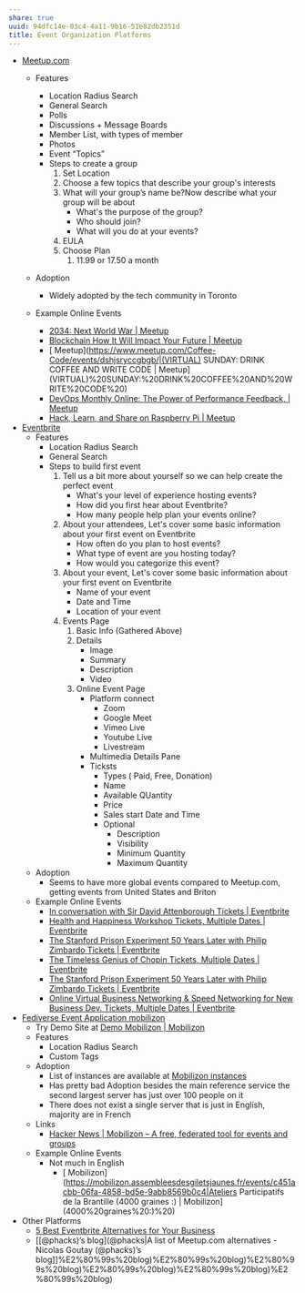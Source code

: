 ```yaml
---
share: true
uuid: 94dfc14e-03c4-4a11-9b16-51e82db2351d
title: Event Organization Platforms
---
```

*   [Meetup.com](https://www.meetup.com/)
    *   Features
        *   Location Radius Search
        *   General Search
        *   Polls
        *   Discussions + Message Boards
        *   Member List, with types of member
        *   Photos
        *   Event “Topics”
        *   Steps to create a group
            1.  Set Location
            2.  Choose a few topics that describe your group's interests
            3.  What will your group’s name be?Now describe what your group will be about
                *   What's the purpose of the group?
                *   Who should join?
                *   What will you do at your events?
            4.  EULA
            5.  Choose Plan
                1.  11.99 or 17.50 a month
    *   Adoption
        *   Widely adopted by the tech community in Toronto
        
    *   Example Online Events
        *   [2034: Next World War | Meetup](https://www.meetup.com/Ryerson-Tech-Talks/events/277071127/)
        *   [Blockchain How It Will Impact Your Future | Meetup](https://www.meetup.com/Toronto-Israeli-Tech-Meetup/events/276823134/)
        *   [ Meetup](https://www.meetup.com/Coffee-Code/events/dshjsryccgbgb/|(VIRTUAL) SUNDAY: DRINK COFFEE AND WRITE CODE | Meetup](VIRTUAL)%20SUNDAY:%20DRINK%20COFFEE%20AND%20WRITE%20CODE%20)
        *   [DevOps Monthly Online: The Power of Performance Feedback, | Meetup](https://www.meetup.com/DevOpsTO/events/cmmnwryccgbjb/)
        *   [Hack, Learn, and Share on Raspberry Pi | Meetup](https://www.meetup.com/Raspberry-Pi/events/dhwnzryccgblb/)
*   [Eventbrite](https://www.eventbrite.com/)
    *   Features
        *   Location Radius Search
        *   General Search
        *   Steps to build first event
            1.  Tell us a bit more about yourself so we can help create the perfect event
                *   What's your level of experience hosting events?
                *   How did you first hear about Eventbrite?
                *   How many people help plan your events online?
            2.  About your attendees, Let's cover some basic information about your first event on Eventbrite
                *   How often do you plan to host events?
                *   What type of event are you hosting today?
                *   How would you categorize this event?
            3.  About your event, Let's cover some basic information about your first event on Eventbrite
                *   Name of your event
                *   Date and Time
                *   Location of your event
            4.  Events Page
                1.  Basic Info (Gathered Above)
                2.  Details
                    *   Image
                    *   Summary
                    *   Description
                    *   Video
                3.  Online Event Page
                    *   Platform connect
                        *   Zoom
                        *   Google Meet
                        *   Vimeo Live
                        *   Youtube Live
                        *   Livestream
                    *   Multimedia Details Pane
                    *   Ticksts
                        *   Types ( Paid, Free, Donation)
                        *   Name
                        *   Available QUantity
                        *   Price
                        *   Sales start Date and Time
                        *   Optional
                            *   Description
                            *   Visibility
                            *   Minimum Quantity
                            *   Maximum Quantity
    *   Adoption
        *   Seems to have more global events compared to Meetup.com, getting events from United States and Briton
    *   Example Online Events
        *   [In conversation with Sir David Attenborough Tickets | Eventbrite](https://www.eventbrite.com/e/in-conversation-with-sir-david-attenborough-tickets-137434715935?aff=ebdssbcitybrowse&keep_tld=1)
        *   [Health and Happiness Workshop Tickets, Multiple Dates | Eventbrite](https://www.eventbrite.com/e/health-and-happiness-workshop-tickets-115874570961?aff=ebdssbonlinesearch)
        *   [The Stanford Prison Experiment 50 Years Later with Philip Zimbardo Tickets | Eventbrite](https://www.eventbrite.com/e/the-stanford-prison-experiment-50-years-later-with-philip-zimbardo-tickets-124492090193?aff=ebdssbonlinesearch)
        *   [The Timeless Genius of Chopin Tickets, Multiple Dates | Eventbrite](https://www.eventbrite.com/e/the-timeless-genius-of-chopin-tickets-138298738249?aff=ebdssbonlinesearch)
        *   [The Stanford Prison Experiment 50 Years Later with Philip Zimbardo Tickets | Eventbrite](https://www.eventbrite.com/e/the-stanford-prison-experiment-50-years-later-with-philip-zimbardo-tickets-124492090193?aff=ebdssbonlinesearch)
        *   [Online Virtual Business Networking & Speed Networking for New Business Dev. Tickets, Multiple Dates | Eventbrite](https://www.eventbrite.com/e/online-virtual-business-networking-speed-networking-for-new-business-dev-tickets-119821141259?aff=ebdssbonlinesearch)
*   [Fediverse Event Application mobilizon](https://mobilizon.org/en/)
    *   Try Demo Site at [Demo Mobilizon | Mobilizon](https://demo.mobilizon.org/)
    *   Features
        *   Location Radius Search
        *   Custom Tags
    *   Adoption
        *   List of instances are available at [Mobilizon instances](https://instances.joinmobilizon.org/instances)
        *   Has pretty bad Adoption besides the main reference service the second largest server has just over 100 people on it
        *   There does not exist a single server that is just in English, majority are in French
    *   Links
        *   [Hacker News | Mobilizon – A free, federated tool for events and groups](https://news.ycombinator.com/item?id=24906218)
    *   Example Online Events
        *   Not much in English
            *   [ Mobilizon](https://mobilizon.assembleesdesgiletsjaunes.fr/events/c451acbb-06fa-4858-bd5e-9abb8569b0c4|Ateliers Participatifs de la Brantille (4000 graines :) | Mobilizon](4000%20graines%20:)%20)
*   Other Platforms
    *   [5 Best Eventbrite Alternatives for Your Business](https://blog.capterra.com/eventbrite-alternatives/)
    *   [[@phacks)’s blog](@phacks|A list of Meetup.com alternatives - Nicolas Goutay (@phacks)’s blog]]%E2%80%99s%20blog)%E2%80%99s%20blog)%E2%80%99s%20blog)%E2%80%99s%20blog)%E2%80%99s%20blog)%E2%80%99s%20blog)
